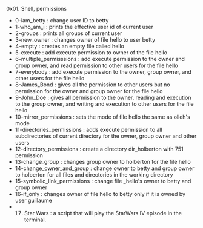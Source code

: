 0x01. Shell, permissions

* 0-iam_betty : change user ID to betty
* 1-who_am_i : prints the effective user id of current user
* 2-groups : prints all groups of current user
* 3-new_owner : changes owner of file hello to user betty
* 4-empty : creates an empty file called hello
* 5-execute : add execute permission to owner of the file hello
* 6-multiple_permisssions : add execute permission to the owner and group owner, and read permission to other users for the file hello
* 7-everybody : add execute permission to the owner, group owner, and other users for the file hello
* 8-James_Bond : gives all the permission to other users but no permission for the owner and group owner for the file hello
* 9-John_Doe : gives all permission to the owner, reading and execution to the group owner, and writing and execution to other users for the file hello
* 10-mirror_permissions : sets the mode of file hello the same as olleh's mode
* 11-directories_permissions : adds execute permission to all subdirectories of current directory for the owner, group owner and other users
* 12-directory_permissions : create a directory dir_holberton with 751 permission
* 13-change_group : changes group owner to holberton for the file hello
* 14-change_owner_and_group : change owner to betty and group owner to holberton for all files and directories in the working directory
* 15-symbolic_link_permissions : change file _hello's owner to betty and group owner
* 16-if_only : changes owner of file hello to betty only if it is owned by user guillaume
* 17. Star Wars : a script that will play the StarWars IV episode in the terminal.
